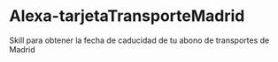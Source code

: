 # Alexa-tarjetaTransporteMadrid
Skill para obtener la fecha de caducidad de tu abono de transportes de Madrid
